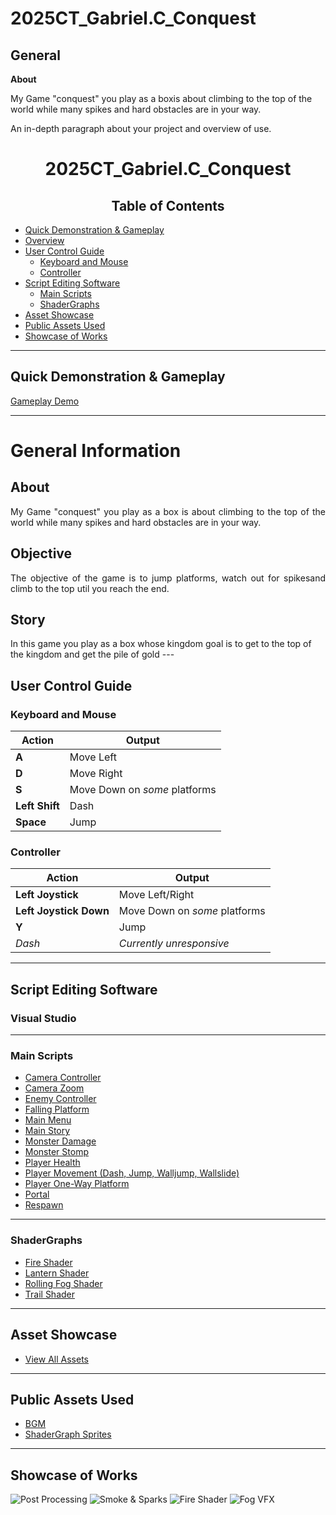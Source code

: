
# 2025CT_Gabriel.C_Conquest

## General
**About**

My Game "conquest" you play as a boxis about climbing to the top of the world while many spikes and hard obstacles are in your way. 

An in-depth paragraph about your project and overview of use.

<h1 align="center"> 2025CT_Gabriel.C_Conquest</h1>

<h2 align="center">Table of Contents</h2>

- [Quick Demonstration & Gameplay](#quick-demonstration--gameplay)
- [Overview](#overview)
- [User Control Guide](#user-control-guide)
  - [Keyboard and Mouse](#keyboard-and-mouse)
  - [Controller](#controller)
- [Script Editing Software](#script-editing-software)
  - [Main Scripts](#main-scripts)
  - [ShaderGraphs](#shadergraphs)
- [Asset Showcase](#asset-showcase)
- [Public Assets Used](#public-assets-used)
- [Showcase of Works](#showcase-of-works)

---

## Quick Demonstration & Gameplay
[Gameplay Demo](https://github.com/user-attachments/assets/b3b530ec-3bd9-42b2-b68c-0a961a1a589b)

---
                    
# General Information
## About
<p align="justify">
My Game "conquest" you play as a box is about climbing to the top of the world while many spikes and hard obstacles are in your way. 
</p>

## Objective
<p align="justify">
  The objective of the game is to jump platforms, watch out for spikesand climb to the top util you reach the end.
</p>

## Story
<p align="justify">
</p> In this game you play as a box whose kingdom goal is to get to the top of the kingdom and get the pile of gold
---

## User Control Guide

### Keyboard and Mouse

| Action        | Output                              |
| ------------- | ----------------------------------- |
| **A**         | Move Left                           |
| **D**         | Move Right                          |
| **S**         | Move Down on *some* platforms       |
| **Left Shift**| Dash                                |
| **Space**     | Jump                                |

### Controller

| Action                     | Output                              |
| --------------------------- | ----------------------------------- |
| **Left Joystick**           | Move Left/Right                     |
| **Left Joystick Down**      | Move Down on *some* platforms       |
| **Y**                       | Jump                                |
| *Dash*                      | *Currently unresponsive*            |

---

## Script Editing Software

### Visual Studio


---

### Main Scripts

- [Camera Controller](https://github.com/TempeHS/2024IST_Kelvin.A_Knights.Light/blob/main/My%20project/Assets/Scripts/Cameracontroller.cs)
- [Camera Zoom](https://github.com/TempeHS/2024IST_Kelvin.A_Knights.Light/blob/main/My%20project/Assets/Scripts/CameraZoom.cs)
- [Enemy Controller](https://github.com/TempeHS/2024IST_Kelvin.A_Knights.Light/blob/main/My%20project/Assets/Scripts/EnemyController.cs)
- [Falling Platform](https://github.com/TempeHS/2024IST_Kelvin.A_Knights.Light/blob/main/My%20project/Assets/Scripts/FallingPlatform.cs)
- [Main Menu](https://github.com/TempeHS/2024IST_Kelvin.A_Knights.Light/blob/main/My%20project/Assets/Scripts/MainStory.cs)
- [Main Story](https://github.com/TempeHS/2024IST_Kelvin.A_Knights.Light/blob/main/My%20project/Assets/Scripts/MainStory.cs)
- [Monster Damage](https://github.com/TempeHS/2024IST_Kelvin.A_Knights.Light/blob/main/My%20project/Assets/Scripts/MonsterDamage.cs)
- [Monster Stomp](https://github.com/TempeHS/2024IST_Kelvin.A_Knights.Light/blob/main/My%20project/Assets/Scripts/MonsterStomp.cs)
- [Player Health](https://github.com/TempeHS/2024IST_Kelvin.A_Knights.Light/blob/main/My%20project/Assets/Scripts/PlayerHealth.cs)
- [Player Movement (Dash, Jump, Walljump, Wallslide)](https://github.com/TempeHS/2024IST_Kelvin.A_Knights.Light/blob/main/My%20project/Assets/Scripts/PlayerMovement.cs)
- [Player One-Way Platform](https://github.com/TempeHS/2024IST_Kelvin.A_Knights.Light/blob/main/My%20project/Assets/Scripts/PlayerOneWayPlatform.cs)
- [Portal](https://github.com/TempeHS/2024IST_Kelvin.A_Knights.Light/blob/main/My%20project/Assets/Scripts/Portal.cs)
- [Respawn](https://github.com/TempeHS/2024IST_Kelvin.A_Knights.Light/blob/main/My%20project/Assets/Scripts/RespawnScript.cs)

---

### ShaderGraphs

- [Fire Shader](https://github.com/TempeHS/2024IST_Kelvin.A_Knights.Light/blob/main/My%20project/Assets/Shaders/FireShader.shadergraph)
- [Lantern Shader](https://github.com/TempeHS/2024IST_Kelvin.A_Knights.Light/blob/main/My%20project/Assets/Shaders/LanternTrail.shadergraph)
- [Rolling Fog Shader](https://github.com/TempeHS/2024IST_Kelvin.A_Knights.Light/blob/main/My%20project/Assets/Shaders/RollingFog.shadergraph)
- [Trail Shader](https://github.com/TempeHS/2024IST_Kelvin.A_Knights.Light/blob/main/My%20project/Assets/Shaders/Trail.shadergraph)

---

## Asset Showcase

- [View All Assets](https://github.com/TempeHS/2024IST_Kelvin.A_Knights.Light/tree/main/My%20project/Assets/Sprite)

---

## Public Assets Used

- [BGM](https://assetstore.unity.com/packages/audio/music/absolutely-free-music-4883)
- [ShaderGraph Sprites](https://assetstore.unity.com/packages/essentials/tutorial-projects/happy-harvest-2d-sample-project-259218)

---

## Showcase of Works

![Post Processing](https://github.com/user-attachments/assets/6a2f9842-49d7-496c-88e8-5a3adddda8da)
![Smoke & Sparks](https://github.com/user-attachments/assets/262434d6-8281-4a63-9214-79de870f2ce6)
![Fire Shader](https://github.com/user-attachments/assets/b67c547f-0fb0-484e-95a5-b6635df883c9)
![Fog VFX](https://github.com/user-attachments/assets/fb316b80-9147-4a8a-bfb5-8f8b37d856ff)





